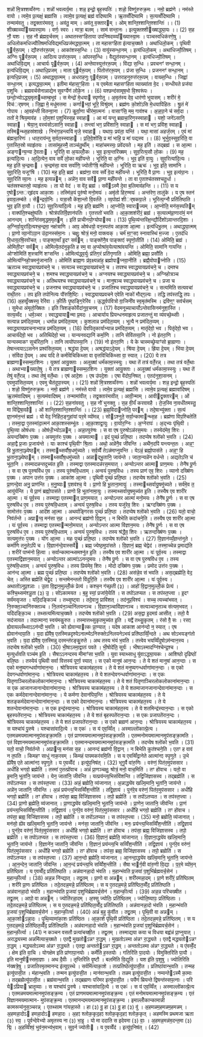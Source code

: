 शन्नो॑ मि॒त्रश्शव्वँरु॑णः । शन्नो॑ भवत्वर्य॒मा । शन्न॒ इन्द्रो॒ बृह॒स्पतिः॑ । शन्नो॒ विष्णु॑रुरुक्र॒मः । नमो॒ ब्रह्म॑णे । नम॑स्ते वायो । त्वमे॒व प्र॒त्यक्षं॒ ब्रह्मा॑सि । त्वामे॒व प्र॒त्यक्षं॒ ब्रह्म॑ वदिष्यामि । ऋ॒तव्वँ॑दिष्यामि । स॒त्यव्वँ॑दिष्यामि । तन्माम॑वतु । तद्व॒क्तार॑मवतु । अव॑तु॒ माम् । अव॑तु व॒क्तारम् । ओम् शान्ति॒श्शान्ति॒श्शान्तिः॑ ।। (1)
शीख्षाव्व्याँख्यास्या॒मः । वर्णः॒ स्वरः । मात्रा॒ बलम् । साम॑ सन्ता॒नः । इत्युक्तश्शीख्षाद्ध्या॒यः ।। (2)
स॒ह नौ॒ यशः । स॒ह नौ ब्र॑ह्मव॒र्चसम् । अथातस्सꣳहिताया उपनिषदव्व्याँख्यास्या॒मः । पञ्चस्वधिक॑रणे॒षु । अधिलोकमधिज्यौतिषमधिविद्यमधिप्रज॑मद्ध्या॒त्मम् । ता महासꣳहिता इ॑त्याच॒ख्षते । अथा॑धिलो॒कम् । पृथिवी पूर्वरू॒पम् । द्यौरुत्त॑ररू॒पम् । आका॑शस्स॒न्धिः । (3)
वायु॑स्सन्धा॒नम् । इत्य॑धिलो॒कम् । अथा॑धिज्यौ॒तिषम् । अग्निः पूर्वरू॒पम् । आदित्य उत्त॑ररू॒पम् । आ॑पस्स॒न्धिः । वैद्युत॑स्सन्धा॒नम् । इत्य॑धिज्यौ॒तिषम् । अथा॑धिवि॒द्यम् । आचार्यः पूर्वरू॒पम् । (4)
अन्तेवास्युत्त॑ररू॒पम् । वि॑द्या स॒न्धिः । प्रवचनꣳ॑ सन्धा॒नम् । इत्य॑धिवि॒द्यम् । अथाधि॒प्रजम् । माता पूर्वरू॒पम् । पितोत्त॑ररू॒पम् । प्र॑जा स॒न्धिः । प्रजननꣳ॑ सन्धा॒नम् । इत्यधि॒प्रजम् । (5)
अथाद्ध्या॒त्मम् । अधराहनुः पूर्वरू॒पम् । उत्तराहनुरुत्त॑ररू॒पम् । वाख्स॒न्धिः । जिह्वा॑ सन्धा॒नम् । इत्यद्ध्या॒त्मम् । इतीमा म॑हास॒ꣳ॒हिताः । य एवमेता महासꣳहिता व्याख्या॑ता वे॒द । सन्धीयते प्रज॑या प॒शुभिः । ब्रह्मवर्चसेनान्नाद्येन सुवर्ग्येण॑ लोके॒न ।। (6)
यश्छन्द॑सामृष॒भो वि॒श्वरू॑पः । छन्दो॒भ्योऽद्ध्य॒मृताथ्सम्ब॒भूव॑ । स मेन्द्रो॑ मे॒धया स्पृणोतु । अ॒मृत॑स्य देव॒ धार॑णो भूयासम् । शरी॑रं मे॒ विच॑र््षणम् । जि॒ह्वा मे॒ मधु॑मत्तमा । कर्णाभ्यां॒ भूरि॒ विश्रु॑वम् । ब्रह्म॑णः को॒शो॑ऽसि मे॒धयापि॑हितः । श्रु॒तं मे॑ गोपाय । आ॒वह॑न्ती वितन्वा॒ना । (7)
कु॒र्वा॒णा चीर॑मा॒त्मनः॑ । वासाꣳ॑सि॒ मम॒ गाव॑श्च । अ॒न्न॒पा॒ने च॑ सर्व॒दा । ततो॑ मे॒ श्रिय॒माव॑ह । लो॒म॒शां प॒शुभि॑स्स॒ह स्वाहा । आ मा॑ यन्तु ब्रह्मचा॒रिण॒स्स्वाहा । यशो॒ जने॑ऽसानि॒ स्वाहा । श्रेया॒न्॒ वस्य॑सोऽसानि॒ स्वाहा । तन्त्वा॑ भग॒ प्रवि॑शानि॒ स्वाहा । स मा॑ भग॒ प्रवि॑श॒ स्वाहा । तस्मिन्थ्स॒हस्र॑शाखे । निभ॑गा॒हन्त्वयि॑ मृजे॒ स्वाहा । यथापः॒ प्रव॑ता॒ यन्ति॑ । यथा॒ मासा॑ अहर्ज॒रम् । ए॒वं मां ब्र॑ह्मचा॒रिणः॑ । धात॒राय॑न्तु स॒र्वत॒स्स्वाहा । प्र॒ति॒वे॒शो॑सि॒ प्र मा॑ भाहि॒ प्र मा॑ पद्यस्व ।। (8)
भूर्भुव॒स्सुव॒रिति॒ वा ए॒तास्ति॒स्रो व्याहृ॑तयः । तासा॑मुहस्मै॒ ताञ्च॑तु॒र्थीम् । माहा॑चमस्यः॒ प्रवे॑दयते । मह॒ इति॑ । तद्ब्रह्म॑ । स आ॒त्मा । अङ्गान्य॒न्या दे॒वताः । भूरिति॒ वा अ॒यल्लोँ॒कः । भुव॒ इत्य॒न्तरि॑ख्षम् । सुव॒रित्य॒सौ लो॒कः । (9)
मह॒ इत्या॑दि॒त्यः । आ॒दि॒त्येन॒ वाव सर्वे॑ लो॒का मही॑यन्ते । भूरिति॒ वा अ॒ग्निः । भुव॒ इति॑ वा॒युः । सुव॒रित्या॑दि॒त्यः । मह॒ इति॑ च॒न्द्रमाः । च॒न्द्रम॑सा॒ वाव सर्वा॑णि॒ ज्योतीꣳ॑षि॒ मही॑यन्ते । भूरिति॒ वा ऋचः॑ । भुव॒ इति॒ सामा॑नि । सुव॒रिति॒ यजूꣳ॑षि । (10)
मह॒ इति॒ ब्रह्म॑ । ब्रह्म॑णा॒ वाव सर्वे॑ वे॒दा मही॑यन्ते । भूरिति॒ वै प्रा॒णः । भुव॒ इत्य॑पा॒नः । सुव॒रिति॑ व्या॒नः । मह॒ इत्यन्नम् । अन्ने॑न॒ वाव सर्वे प्रा॒णा मही॑यन्ते । ता वा ए॒ताश्च॑तस्रश्चतु॒र्धा । चत॑स्रश्चतस्रो॒ व्याहृ॑तयः । ता यो वेद॑ । स वे॑द॒ ब्रह्म॑ । सर्वेऽस्मै दे॒वा ब॒लिमाव॑हन्ति ।। (11)
स य ए॒षोऽन्तर््हृ॑दय आका॒शः । तस्मि॑न्न॒यं पुरु॑षो मनो॒मयः॑ । अमृ॑तो हिर॒ण्मयः॑ । अन्त॑रेण॒ तालु॑के । य ए॒ष स्तन॑ इवाव॒लम्ब॑ते । सेन्द्रयो॒निः । यत्रा॒सौ के॑शा॒न्तो वि॒वर्त॑ते । व्य॒पोह्य॑ शीर््षकपा॒ले । भूरित्य॒ग्नौ प्रति॑तिष्ठति । भुव॒ इति॑ वा॒यौ । (12)
सुव॒रित्या॑दि॒त्ये । मह॒ इति॒ ब्रह्म॑णि । आ॒प्नोति॒ स्वाराज्यम् । आ॒प्नोति॒ मन॑स॒स्पतिम् । वाक्प॑ति॒श्चक्षु॑ष्पतिः । श्रोत्र॑पतिर्वि॒ज्ञान॑पतिः । ए॒तत्ततो॑ भवति । आ॒का॒शश॑रीरं॒ ब्रह्म॑ । स॒त्यात्म॑प्रा॒णारा॑मं॒ मन॑ आनन्दम् । शान्ति॑समृद्धम॒मृतम् । इति॑ प्राचीनयो॒ग्योपास्व । (13)
पृ॒थि॒व्य॑न्तरि॑क्ष॒न्द्यौर्दिशो॑ऽवान्तरदि॒शाः । अ॒ग्निर्वा॒युरा॑दि॒त्यश्च॒न्द्रमा॒ नक्ष॑त्राणि । आप॒ ओष॑धयो॒ वन॒स्पत॑य आका॒श आ॒त्मा । इत्य॑धिभू॒तम् । अथाद्ध्या॒त्मम् । प्रा॒णो व्या॒नो॑ऽपा॒न उ॑दा॒नस्स॑मा॒नः । चक्षुः॒ श्रोत्रं॒ मनो॒ वाक्त्वक् । चर्म॑ मा॒ꣳ॒सꣵ स्नावास्थि॑ म॒ज्जा । ए॒तद॑धि वि॒धाय॒ऱषि॒रवो॑चत् । पाङ्क्त॒व्वाँ इ॒दꣳ सर्वम् । पाङ्क्ते॑नै॒व पाङ्क्तꣵ॑ स्पृणो॒तीति॑ । (14)
ओमिति॒ ब्रह्म॑ । ओमिती॒दꣳ सर्वम् । ओमित्ये॒तद॑नुकृति ह स्म॒ वा अ॒प्योश्रा॑व॒येत्याश्रा॑वयन्ति । ओमिति॒ सामा॑नि गायन्ति । ओꣳशोमिति॑ श॒स्त्राणि॑ शꣳसन्ति । ओमित्य॑द्ध्व॒र्युः प्र॑तिग॒रं प्रति॑गृणाति । ओमिति॒ ब्रह्मा॒ प्रसौ॑ति । ओमित्य॑ग्निहो॒त्रमनु॑जानाति । ओमिति॑ ब्राह्म॒णः प्र॑व॒क्ष्यन्ना॑ह॒ ब्रह्मोपाप्नवा॒नीति॑ । ब्रह्मै॒वोपाप्नोति । (15)
ऋतञ्च स्वाद्ध्यायप्रव॑चने॒ च । सत्यञ्च स्वाद्ध्यायप्रव॑चने॒ च । तपश्च स्वाद्ध्यायप्रव॑चने॒ च । दमश्च स्वाद्ध्यायप्रव॑चने॒ च । शमश्च स्वाद्ध्यायप्रव॑चने॒ च । अग्नयश्च स्वाद्ध्यायप्रव॑चने॒ च । अग्निहोत्रञ्च स्वाद्ध्यायप्रव॑चने॒ च । अतिथयश्च स्वाद्ध्यायप्रव॑चने॒ च । मानुषञ्च स्वाद्ध्यायप्रव॑चने॒ च । प्रजा च स्वाद्ध्यायप्रव॑चने॒ च । प्रजनश्च स्वाद्ध्यायप्रव॑चने॒ च । प्रजातिश्च स्वाद्ध्यायप्रव॑चने॒ च । सत्यमिति सत्यवचा॑ राथी॒तरः । तप इति तपोनित्यः पौ॑रुशि॒ष्टिः । स्वाद्ध्यायप्रवचने एवेति नाको॑ मौद्ग॒ल्यः । तद्धि तप॑स्तद्धि॒ तपः । (16)
अ॒हव्वृँ॒ख्षस्य॒ रेरि॑वा । की॒र्तिः पृ॒ष्ठङ्गि॒रेरि॑व । ऊ॒र्द्ध्वप॑वित्रो वा॒जिनी॑व स्व॒मृत॑मस्मि । द्रवि॑ण॒ꣳ॒ सव॑र्चसम् । सुमेधा अ॑मृतो॒ख्षितः । इति त्रिशङ्कोर्वेदा॑नुव॒चनम् । (17)
वेदमनूच्याचार्योऽन्तेवासिनम॑नुशा॒स्ति । सत्य॒व्वँद । धर्म॒ञ्चर । स्वाद्ध्यायान्मा प्र॒मदः । आचार्याय प्रियन्धनमाहृत्य प्रजातन्तुं मा व्य॑वच्छे॒थ्सीः । सत्यान्न प्रम॑दित॒व्यम् । धर्मान्न प्रम॑दित॒व्यम् । कुशलान्न प्रम॑दित॒व्यम् । भूत्यै न प्रम॑दित॒व्यम् । स्वाद्ध्यायप्रवचनाभ्यान्न प्रम॑दित॒व्यम् । (18)
देवपितृकार्याभ्यान्न प्रम॑दित॒व्यम् । मातृ॑देवो॒ भव । पितृ॑देवो॒ भव । आचार्य॑देवो॒ भव । अतिथि॑देवो॒ भव । यान्यनवद्यानि॑ कर्मा॒णि । तानि सेवि॑तव्या॒नि । नो इ॑तरा॒णि । यान्यस्माकꣳ सुच॑रिता॒नि । तानि त्वयो॑पास्या॒नि । (19)
नो इ॑तरा॒णि । ये के चास्मच्छ्रेयाꣳ॑सो ब्रा॒ह्मणाः । तेषान्त्वयाऽऽसनेन प्रश्व॑सित॒व्यम् । श्रद्ध॑या दे॒यम् । अश्रद्ध॑याऽदे॒यम् । श्रि॑या दे॒यम् । ह्रि॑या दे॒यम् । भि॑या दे॒यम् । संवि॑दा दे॒यम् । अथ यदि ते कर्मविचिकिथ्सा वा वृत्तविचिकि॑थ्सा वा॒ स्यात् । (20)
ये तत्र ब्राह्मणास्सम्म॒ऱशिनः । युक्ता॑ आयु॒क्ताः । अलूख्षा॑ धर्म॑कामा॒स्स्युः । यथा ते॑ तत्र॑ वर्ते॒रन्न् । तथा तत्र॑ वर्ते॒थाः । अथाभ्याख्याते॒षु । ये तत्र ब्राह्मणास्सम्म॒ऱशिनः । युक्ता॑ आयु॒क्ताः । अलूख्षा॑ धर्म॑कामा॒स्स्युः । यथा ते॑ तेषु॑ वर्ते॒रन्न् । तथा तेषु॑ वर्ते॒थाः । एष॑ आदे॒शः । एष उ॑पदे॒शः । एषा वे॑दोप॒निषत् । एतद॑नुशा॒सनम् । एवमुपा॑सित॒व्यम् । एवमु चैत॑दुपा॒स्यम् ।। (21)
शन्नो॑ मि॒त्रश्शव्वँरु॑णः । शन्नो॑ भवत्वर्य॒मा । शन्न॒ इन्द्रो॒ बृह॒स्पतिः॑ । शन्नो॒ विष्णु॑रुरुक्र॒मः । नमो॒ ब्रह्म॑णे । नम॑स्ते वायो । त्वमे॒व प्र॒त्यक्षं॒ ब्रह्मा॑सि । त्वामे॒व प्र॒त्यक्षं॒ ब्रह्मावा॑दिषम् । ऋ॒तम॑वादिषम् । स॒त्यम॑वादिषम् । तन्मामा॑वीत् । तद्व॒क्तार॑मावीत् । आवी॒न्माम् । आवीद्व॒क्तारम् । ओं शान्ति॒श्शान्ति॒श्शान्तिः॑ ।। (22)
स॒हना॑ववतु । स॒ह नौ॑ भुनक्तु । स॒ह वी॒र्यं॑ करवावहै । ते॒ज॒स्वि ना॒वधी॑तमस्तु॒ मा वि॑द्विषा॒वहै । ओं शान्ति॒श्शान्ति॒श्शान्तिः॑ ।। (23)
ब्र॒ह्म॒विदाप्नोति॒ परम् । तदे॒षाभ्यु॑क्ता । स॒त्यं ज्ञा॒नम॑न॒न्तं ब्रह्म॑ । यो वेद॒ निहि॑त॒ङ्गुहा॑यां पर॒मे व्यो॑मन्न् । सोऽश्नुते॒ सर्वा॒न्कामान्थ्स॒ह । ब्रह्म॑णा विप॒श्चितेति॑ । तस्मा॒द्वा ए॒तस्मा॑दा॒त्मन॑ आका॒शस्सम्भू॑तः । आ॒का॒शाद्वा॒युः । वा॒योर॒ग्निः । अ॒ग्नेरापः॑ । अ॒द्भ्यः पृ॑थि॒वी । पृ॒थि॒व्या ओष॑धयः । ओष॑धी॒भ्योऽन्नम् । अन्ना॒त्पुरु॑षः । स वा एष पुरुषोऽन्न॑रस॒मयः । तस्येद॑मेव॒ शिरः । अयन्दख्षि॑णः प॒ख्षः । अयमुत्त॑रः प॒ख्षः । अयमात्मा । इदं पुच्छं॑ प्रति॒ष्ठा । तदप्येष श्लो॑को भ॒वति । (24)
अन्ना॒द्वै प्र॒जाः प्र॒जाय॑न्ते । याः काश्च॑ पृथि॒वीꣳ श्रि॒ताः । अथो॒ अन्ने॑नै॒व जी॑वन्ति । अथै॑न॒दपि॑ यन्त्यन्त॒तः । अन्न॒ꣳ॒ हि भू॒ताना॒ञ्ज्येष्ठम् । तस्माथ्सर्वौष॒धमु॑च्यते । सर्व॒व्वैँ तेऽन्न॑माप्नुवन्ति । येऽन्नं॒ ब्रह्मो॒पास॑ते । अन्न॒ꣳ॒ हि भू॒ताना॒ञ्ज्येष्ठम् । तस्माथ्सर्वौष॒धमु॑च्यते । अन्नाद्भू॒तानि॒ जाय॑न्ते । जाता॒न्यन्ने॑न वर्धन्ते । अद्यतेऽत्ति च॑ भूता॒नि । तस्मादन्नन्तदुच्य॑त इ॒ति । तस्माद्वा एतस्मादन्न॑रस॒मयात् । अन्योऽन्तर आत्मा प्राण॒मयः । तेनै॑ष पू॒र्णः । स वा एष पुरुषवि॑ध ए॒व । तस्य पुरु॑षवि॒धताम् । अन्वयं॑ पुरुष॒विधः । तस्य प्राण॑ एव॒ शिरः । व्यानो दख्षि॑णः प॒ख्षः । अपान उत्त॑रः प॒ख्षः । आका॑श आ॒त्मा । पृथिवी पुच्छं॑ प्रति॒ष्ठा । तदप्येष श्लो॑को भ॒वति । (25)
प्रा॒णन्दे॒वा अनु॒ प्राण॑न्ति । म॒नु॒ष्याः प॒शव॑श्च॒ ये । प्रा॒णो हि भू॒ताना॒मायुः॑ । तस्माथ्सर्वायु॒षमु॑च्यते । सर्व॑मे॒व त॒ आयु॑र्यन्ति । ये प्रा॒णं ब्रह्मो॒पास॑ते । प्राणो हि भूता॑नामा॒युः । तस्माथ्सर्वायुषमुच्य॑त इ॒ति । तस्यैष एव शारी॑र आ॒त्मा । यः॑ पूर्व॒स्य । तस्माद्वा एतस्मात् प्राण॒मयात् । अन्योऽन्तर आत्मा॑ मनो॒मयः । तेनै॑ष पू॒र्णः । स वा एष पुरुषवि॑ध ए॒व । तस्य पुरु॑षवि॒धताम् । अन्वयं॑ पुरुष॒विधः । तस्य यजु॑रेव॒ शिरः । ऋग्दख्षि॑णः प॒ख्षः । सामोत्त॑रः प॒ख्षः । आदे॑श आ॒त्मा । अथर्वाङ्गिरसः पुच्छं॑ प्रति॒ष्ठा । तदप्येष श्लो॑को भ॒वति । (26)
यतो॒ वाचो॒ निव॑र्तन्ते । अप्राप्य॒ मन॑सा स॒ह । आनन्दं ब्रह्म॑णो वि॒द्वान् । न बिभेति कदा॑चने॒ति । तस्यैष एव शारी॑र आ॒त्मा । यः॑ पूर्व॒स्य । तस्माद्वा एतस्मान्मनो॒मयात् । अन्योऽन्तर आत्मा वि॑ज्ञान॒मयः । तेनै॑ष पू॒र्णः । स वा एष पुरुषवि॑ध ए॒व । तस्य पुरु॑षवि॒धताम् । अन्वयं॑ पुरुष॒विधः । तस्य श्र॑द्धैव॒ शिरः । ऋतन्दख्षि॑णः प॒ख्षः । सत्यमुत्त॑रः प॒ख्षः । यो॑ग आ॒त्मा । महः पुच्छं॑ प्रति॒ष्ठा । तदप्येष श्लो॑को भ॒वति । (27)
वि॒ज्ञान॑य्यँ॒ज्ञन्त॑नुते । कर्मा॑णि तनु॒तेऽपि॑ च । वि॒ज्ञान॑न्दे॒वास्सर्वे । ब्रह्म॒ ज्येष्ठ॒मुपा॑सते । वि॒ज्ञानं॒ ब्रह्म॒ चेद्वेद॑ । तस्मा॒च्चेन्न प्र॒माद्य॑ति । शरीरे॑ पाप्म॑नो हि॒त्वा । सर्वान्कामान्थ्समश्नु॑त इ॒ति । तस्यैष एव शारी॑र आ॒त्मा । यः॑ पूर्व॒स्य । तस्माद्वा एतस्माद्वि॑ज्ञान॒मयात् । अन्योऽन्तर आत्मा॑ऽऽनन्द॒मयः । तेनै॑ष पू॒र्णः । स वा एष पुरुषवि॑ध ए॒व । तस्य पुरु॑षवि॒धताम् । अन्वयं॑ पुरुष॒विधः । तस्य प्रिय॑मेव॒ शिरः । मोदो दख्षि॑णः प॒ख्षः । प्रमोद उत्त॑रः प॒ख्षः । आन॑न्द आ॒त्मा । ब्रह्म पुच्छं॑ प्रति॒ष्ठा । तदप्येष श्लो॑को भ॒वति । (28)
अस॑न्ने॒व स॑ भवति । अस॒द्ब्रह्मेति॒ वेद॒ चेत् । अस्ति ब्रह्मेति॑ चेद्वे॒द । सन्तमेनन्ततो वि॑दुरि॒ति । तस्यैष एव शारी॑र आ॒त्मा । यः॑ पूर्व॒स्य । अथातो॑ऽनुप्र॒श्ञाः । उ॒ता वि॒द्वान॒मुल्लोँ॒कं प्रेत्य॑ । कश्च॒न ग॑च्छ॒ती (३) । आहो॑ वि॒द्वान॒मुल्लोँ॒कं प्रेत्य॑ । कश्चि॒थ्सम॑श्ञु॒ता (३) उ॒ । सो॑ऽकामयत । ब॒हु स्यां॒ प्रजा॑ये॒येति॑ । स तपो॑ऽतप्यत । स तप॑स्त॒प्त्वा । इ॒दꣳ सर्व॑मसृजत । यदि॒दङ्किञ्च॑ । तथ्सृ॒ष्ट्वा । तदे॒वानु॒ प्रावि॑शत् । तद॑नुप्र॒विश्य॑ । सच्च॒ त्यच्चा॑भवत् । नि॒रुक्त॒ञ्चानि॑रुक्तञ्च । नि॒लय॑न॒ञ्चानि॑लयनञ्च । वि॒ज्ञान॒ञ्चावि॑ज्ञानञ्च । सत्यञ्चानृतञ्च स॑त्यम॒भवत् । यदि॑दङ्कि॒ञ्च । तथ्सत्यमि॑त्याच॒ख्षते । तदप्येष श्लो॑को भ॒वति । (29)
अस॒द्वा इ॒दमग्र॑ आसीत् । ततो॒ वै सद॑जायत । तदात्मानꣵ स्वय॑मकु॒रुत । तस्मात्तथ्सुकृतमुच्य॑त इ॒ति । यद्वै॑ तथ्सु॒कृतम् । र॑सो वै॒ सः । रसꣵ ह्येवायल्लँब्ध्वाऽऽन॑न्दी भ॒वति । को ह्येवान्यात्कः प्रा॒ण्यात् । यदेष आकाश आन॑न्दो न॒ स्यात् । एष ह्येवान॑न्दया॒ति । य॒दा ह्ये॑वैष॒ एतस्मिन्नदृश्येऽनात्म्येऽनिरुक्तेऽनिलयनेऽभयं प्रति॑ष्ठाव्विँ॒न्दते । अथ सोऽभयङ्ग॑तो भ॒वति । य॒दा ह्ये॑वैष॒ एतस्मिन्नु दरमन्त॑रङ्कु॒रुते । अथ तस्य भ॑यं भ॒वति । तत्त्वेव भयव्विँदुषोऽम॑न्वान॒स्य । तदप्येष श्लो॑को भ॒वति । (30)
भी॒षाऽस्मा॒द्वातः॑ पवते । भी॒षोदे॑ति॒ सूर्यः॑ । भीषाऽस्मादग्नि॑श्चेन्द्र॒श्च । मृत्युर्धावति पञ्च॑म इ॒ति । सैषाऽऽनन्दस्य मीमाꣳ॑सा भ॒वति । युवा स्याथ्साधु यु॑वाऽद्ध्या॒यकः । आशिष्ठो दृढिष्ठो॑ बलि॒ष्ठः । तस्येयं पृथिवी सर्वा वित्तस्य॑ पूर्णा॒ स्यात् । स एको मानुष॑ आन॒न्दः । ते ये शतं मानुषा॑ आन॒न्दाः । स एको मनुष्यगन्धर्वाणा॑मान॒न्दः । श्रोत्रियस्य चाकाम॑हत॒स्य । ते ये शतं मनुष्यगन्धर्वाणा॑मान॒न्दाः । स एको देवगन्धर्वाणा॑मान॒न्दः । श्रोत्रियस्य चाकाम॑हत॒स्य । ते ये शतन्देवगन्धर्वाणा॑मान॒न्दाः । स एकः पितृणाञ्चिरलोकलोकाना॑मान॒न्दः । श्रोत्रियस्य चाकाम॑हत॒स्य । ते ये शतं पितृणाञ्चिरलोकलोकाना॑मान॒न्दाः । स एक आजानजानान्देवाना॑मान॒न्दः । श्रोत्रियस्य चाकाम॑हत॒स्य । ते ये शतमाजानजानान्देवाना॑मान॒न्दाः । स एकः कर्मदेवानान्देवाना॑मान॒न्दः । ये कर्मणा देवान॑पिय॒न्ति । श्रोत्रियस्य चाकाम॑हत॒स्य । ते ये शतङ्कर्मदेवानान्देवाना॑मान॒न्दाः । स एको देवाना॑मान॒न्दः । श्रोत्रियस्य चाकाम॑हत॒स्य । ते ये शतन्देवाना॑मान॒न्दाः । स एक इन्द्र॑स्यान॒न्दः । श्रोत्रियस्य चाकाम॑हत॒स्य । ते ये शतमिन्द्र॑स्यान॒न्दाः । स एको बृहस्पते॑रान॒न्दः । श्रोत्रियस्य चाकाम॑हत॒स्य । ते ये शतं बृहस्पते॑रान॒न्दाः । स एकः प्रजापते॑रान॒न्दः । श्रोत्रियस्य चाकाम॑हत॒स्य । ते ये शतं प्रजापते॑रान॒न्दाः । स एको ब्रह्मण॑ आन॒न्दः । श्रोत्रियस्य चाकाम॑हत॒स्य । स यश्चा॑यं पु॒रुषे । यश्चासा॑वादि॒त्ये । स एकः॑ । स य॑ एव॒व्विँत् । अस्माल्लो॑कात्प्रे॒त्य । एतमन्नमयमात्मानमुप॑सङ्क्रा॒मति । एतं प्राणमयमात्मानमुप॑सङ्क्रा॒मति । एतम्मनोमयमात्मानमुप॑सङ्क्रा॒मति । एतं विज्ञानमयमात्मानमुप॑सङ्क्रा॒मति । एतमानन्दमयमात्मानमुप॑सङ्क्रा॒मति । तदप्येष श्लो॑को भ॒वति । (31)
यतो॒ वाचो॒ निव॑र्तन्ते । अप्राप्य॒ मन॑सा स॒ह । आनन्दं ब्रह्म॑णो वि॒द्वान् । न बिभेति कुत॑श्चने॒ति । एतꣳ ह वाव॑ न त॒पति । किमहꣳ साधु॑ नाक॒रवम् । किमहं पापमकर॑वमि॒ति । स य एवव्विँद्वानेते आत्मा॑नꣵ स्पृ॒णुते । उ॒भे ह्ये॑वैष॒ एते आत्मा॑नꣵ स्पृ॒णुते । य ए॒वव्वेँद॑ । इत्यु॑प॒निष॑त् । (32)
भृगु॒र्वै वा॑रु॒णिः । वरु॑णं॒ पित॑र॒मुप॑ससार । अधी॑हि भगवो॒ ब्रह्मेति॑ । तस्मा॑ ए॒तत्प्रो॑वाच । अन्नं॑ प्रा॒णञ्चक्षुः॒ श्रोत्रं॒ मनो॒ वाच॒मिति॑ । तꣳ हो॑वाच । यतो॒ वा इ॒मानि॒ भूता॑नि॒ जाय॑न्ते । येन॒ जाता॑नि॒ जीव॑न्ति । यत्प्रय॑न्त्य॒भिसंवि॑शन्ति । तद्विजि॑ज्ञासस्व । तद्ब्रह्मेति॑ । स तपो॑ऽतप्यत । स तप॑स्त॒प्त्वा । (33)
अन्नं॒ ब्रह्मेति॒ व्य॑जानात् । अ॒न्नाद्ध्ये॑व खल्वि॒मानि॒ भूता॑नि॒ जाय॑न्ते । अन्ने॑न॒ जाता॑नि॒ जीव॑न्ति । अ॒न्नं प्रय॑न्त्य॒भिसव्विँ॑श॒न्तीति॑ । तद्वि॒ज्ञाय॑ । पुन॑रे॒व वरु॑णं॒ पित॑र॒मुप॑ससार । अधी॑हि भगवो॒ ब्रह्मेति॑ । तꣳ हो॑वाच । तप॑सा॒ ब्रह्म॒ विजि॑ज्ञासस्व । तपो॒ ब्रह्मेति॑ । स तपो॑ऽतप्यत । स तप॑स्त॒प्त्वा । (34)
प्रा॒णो ब्र॒ह्मेति॒ व्य॑जानात् । प्रा॒णाद्ध्ये॑व खल्वि॒मानि॒ भूता॑नि॒ जाय॑न्ते । प्रा॒णेन॒ जाता॑नि॒ जीव॑न्ति । प्रा॒णं प्रय॑न्त्य॒भिसव्विँ॑श॒न्तीति॑ । तद्वि॒ज्ञाय॑ । पुन॑रे॒व वरु॑णं॒ पित॑र॒मुप॑ससार । अधी॑हि भगवो॒ ब्रह्मेति॑ । तꣳ हो॑वाच । तप॑सा॒ ब्रह्म॒ विजि॑ज्ञासस्व । तपो॒ ब्रह्मेति॑ । स तपो॑ऽतप्यत । स तप॑स्त॒प्त्वा । (35)
मनो॒ ब्रह्मेति॒ व्य॑जानात् । मन॑सो॒ ह्ये॑व खल्वि॒मानि॒ भूता॑नि॒ जाय॑न्ते । मन॑सा॒ जाता॑नि॒ जीव॑न्ति । मनः॒ प्रय॑न्त्य॒भिसव्विँ॑श॒न्तीति॑ । तद्वि॒ज्ञाय॑ । पुन॑रे॒व वरु॑णं॒ पित॑र॒मुप॑ससार । अधी॑हि भगवो॒ ब्रह्मेति॑ । तꣳ हो॑वाच । तप॑सा॒ ब्रह्म॒ विजि॑ज्ञासस्व । तपो॒ ब्रह्मेति॑ । स तपो॑ऽतप्यत । स तप॑स्त॒प्त्वा । (36)
वि॒ज्ञानं॒ ब्रह्मेति॒ व्य॑जानात् । वि॒ज्ञाना॒द्ध्ये॑व खल्वि॒मानि॒ भूता॑नि॒ जाय॑न्ते । वि॒ज्ञाने॑न॒ जाता॑नि॒ जीव॑न्ति । वि॒ज्ञानं॒ प्रय॑न्त्य॒भि सव्विँ॑श॒न्तीति॑ । तद्वि॒ज्ञाय॑ । पुन॑रे॒व वरु॑णं॒ पित॑र॒मुप॑ससार । अधी॑हि भगवो॒ ब्रह्मेति॑ । तꣳ हो॑वाच । तप॑सा॒ ब्रह्म॒ विजि॑ज्ञासस्व । तपो॒ ब्रह्मेति॑ । स तपो॑ऽतप्यत । स तप॑स्त॒प्त्वा । (37)
आ॒न॒न्दो ब्र॒ह्मेति॒ व्य॑जानात् । आ॒नन्दा॒द्ध्ये॑व खल्वि॒मानि॒ भूता॑नि॒ जाय॑न्ते । आ॒न॒न्देन॒ जाता॑नि॒ जीव॑न्ति । आ॒न॒न्दं प्रय॑न्त्य॒भि सव्विँ॑श॒न्तीति॑ । सैषा भार्ग॒वी वा॑रु॒णी वि॒द्या । प॒र॒मे व्यो॑म॒न् प्रति॑ष्ठिता । य ए॒वव्वेँद॒ प्रति॑तिष्ठति । अन्न॑वानन्ना॒दो भ॑वति । म॒हान्भ॑वति प्र॒जया॑ प॒शुभि॑र्ब्रह्मवर्च॒सेन॑ । म॒हान्की॒र्त्या । (38)
अन्न॒न्न नि॑न्द्यात् । तद्व्र॒तम् । प्रा॒णो वा अन्नम् । शरी॑रमन्ना॒दम् । प्रा॒णे शरी॑रं॒ प्रति॑ष्ठितम् । शरी॑रे प्रा॒णः प्रति॑ष्ठितः । तदे॒तदन्न॒मन्ने॒ प्रति॑ष्ठितम् । स य ए॒तदन्न॒मन्ने॒ प्रति॑ष्ठित॒व्वेँद॒ प्रति॑तिष्ठति । अन्न॑वानन्ना॒दो भ॑वति । म॒हान्भ॑वति प्र॒जया॑ प॒शुभि॑र्ब्रह्मवर्च॒सेन॑ । म॒हान्की॒र्त्या । (39)
अन्न॒न्न परि॑चख्षीत । तद्व्र॒तम् । आपो॒ वा अन्नम् । ज्योति॑रन्ना॒दम् । अ॒फ्सु ज्योतिः॒ प्रति॑ष्ठितम् । ज्योति॒ष्यापः॒ प्रति॑ष्ठिताः । तदे॒तदन्न॒मन्ने॒ प्रति॑ष्ठितम् । स य ए॒तदन्न॒मन्ने॒ प्रति॑ष्ठित॒व्वेँद॒ प्रति॑तिष्ठति । अन्न॑वानन्ना॒दो भ॑वति । म॒हान्भ॑वति प्र॒जया॑ प॒शुभि॑र्ब्रह्मवर्च॒सेन॑ । म॒हान्की॒र्त्या । (40)
अन्नं॑ ब॒हु कु॑र्वीत । तद्व्र॒तम् । पृ॒थि॒वी वा अन्नम् । आ॒का॒शोऽन्ना॒दः । पृ॒थि॒व्यामा॑का॒शः प्रति॑ष्ठितः । आ॒का॒शे पृ॑थि॒वी प्रति॑ष्ठिता । तदे॒तदन्न॒मन्ने॒ प्रति॑ष्ठितम् । स य ए॒तदन्न॒मन्ने॒ प्रति॑ष्ठित॒व्वेँद॒ प्रति॑तिष्ठति । अन्न॑वानन्ना॒दो भ॑वति । म॒हान्भ॑वति प्र॒जया॑ प॒शुभि॑र्ब्रह्मवर्च॒सेन॑ । म॒हान्की॒र्त्या । (41)
न कञ्चन वसतौ प्रत्या॑चख्षी॒त । तद्व्र॒तम् । तस्माद्यया कया च विधया बह्व॑न्नं प्रा॒प्नुयात् । अराद्ध्यस्मा अन्नमि॑त्याच॒ख्षते । एतद्वै मुखतोऽन्नꣳ रा॒द्धम् । मुखतोऽस्मा अ॑न्नꣳ रा॒द्ध्यते । एतद्वै मद्ध्यतोऽन्नꣳ रा॒द्धम् । मद्ध्यतोऽस्मा अ॑न्नꣳ रा॒द्ध्यते । एतद्वा अन्ततोऽन्नꣳ रा॒द्धम् । अन्ततोऽस्मा अ॑न्नꣳ रा॒द्ध्यते । य ए॑वव्वेँ॒द । क्षेम इ॑ति वा॒चि । योगक्षेम इति प्रा॑णापा॒नयोः । कर्मे॑ति ह॒स्तयोः । गतिरि॑ति पा॒दयोः । विमुक्तिरि॑ति पा॒यौ । इति मानुषीस्समा॒ज्ञाः । अथ दै॒वीः । तृप्तिरि॑ति वृ॒ष्टौ । बलमि॑ति वि॒द्युति । यश इ॑ति प॒शुषु । ज्योतिरिति न॑ख्षत्रे॒षु । प्रजातिरमृतमानन्द इ॑त्युप॒स्थे । सर्वमि॑त्याका॒शे । तत्प्रतिष्ठेत्यु॑पासी॒त । प्रतिष्ठा॑वान्भ॒वति । तन्मह इत्यु॑पासी॒त । म॑हान्भ॒वति । तन्मन इत्यु॑पासी॒त । मान॑वान्भ॒वति । तन्नम इत्यु॑पासी॒त । नम्यन्तेऽस्मै का॒माः । तद्ब्रह्मेत्यु॑पासी॒त । ब्रह्म॑वान्भ॒वति । तद्ब्रह्मणः परिमर इत्यु॑पासी॒त । पर्येणं म्रियन्ते द्विषन्त॑स्सप॒त्नाः । परि येऽप्रिया भ्रातृ॒व्याः । स यश्चा॑यं पु॒रुषे । यश्चासा॑वादि॒त्ये । स एकः॑ । स य॑ एव॒व्विँत् । अस्माल्लो॑कात्प्रे॒त्य । एतमन्नमयमात्मानमुप॑सङ्क्र॒म्य । एतं प्राणमयमात्मानमुप॑सङ्क्र॒म्य । एतं मनोमयमात्मानमुप॑सङ्क्र॒म्य । एतं विज्ञानमयमात्मान- मुप॑सङ्क्र॒म्य । एतमानन्दमयमात्मानमुप॑सङ्क्र॒म्य । इमाल्लोँकान्कामान्नी कामरूप्य॑नुस॒ञ्चरन्न् । एतथ्साम गा॑यन्ना॒स्ते । हा (३) वु॒ हा (३) वु॒ हा (३) वु॑ । अ॒हमन्नम॒हमन्नम॒हमन्नम् । अ॒हमन्ना॒दोऽ हमन्ना॒दोऽ हमन्ना॒दः । अ॒हꣵ श्लोक॒कृद॒हꣵ श्लोक॒कृद॒हꣵ श्लोक॒कृत् । अहमस्मि प्रथमजा ऋता (३) स्य॒ । पूर्वन्देवेभ्यो अमृतस्य ना (३) भा॒इ॒ । यो मा ददाति स इदेवमा (३) वाः॒ । अ॒हमन्न॒मन्न॑म॒दन्त॒मा (३) द्मि॒ । अ॒हव्विँश्वं॒ भुव॑न॒मभ्य॑भ॒वाम् । सुव॒र्न ज्योतीः । य ए॒वव्वेँद॑ । इत्यु॑प॒निष॑त् । (42)